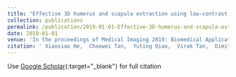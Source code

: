 ```yaml
---
title: "Effective 3D humerus and scapula extraction using low-contrast and high-shape-variability MR data"
collection: publications
permalink: /publication/2019-01-01-Effective-3D-humerus-and-scapula-extraction-using-low-contrast-and-high-shape-variability-MR-data
date: 2019-01-01
venue: 'In the proceedings of Medical Imaging 2019: Biomedical Applications in Molecular, Structural, and Functional Imaging'
citation: ' Xiaoxiao He,  Chaowei Tan,  Yuting Qiao,  Virak Tan,  Dimitris Metaxas,  Kang Li, &quot;Effective 3D humerus and scapula extraction using low-contrast and high-shape-variability MR data.&quot; In the proceedings of Medical Imaging 2019: Biomedical Applications in Molecular, Structural, and Functional Imaging, 2019.'
---
```

Use [Google Scholar](https://scholar.google.com/scholar?q=Effective+3D+humerus+and+scapula+extraction+using+low+contrast+and+high+shape+variability+MR+data){:target="_blank"} for full citation